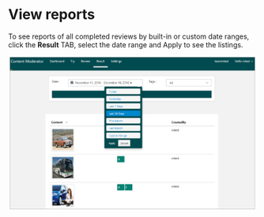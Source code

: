 <!-- 
NavPath: Content Moderator/Review Tool User Guide
LinkLabel: View Reports
Url: content-moderator/documentation/review-tool-user-guide/view-reports
Weight: 183
-->

# View reports #

To see reports of all completed reviews by built-in or custom date ranges, click the **Result** TAB, select the date range and Apply to see the listings.

![View Dashboard](images/7-Report-1.PNG)
